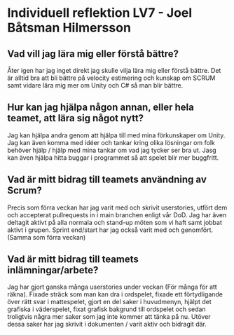 # Individuell reflektion LV7 - Joel Båtsman Hilmersson
## Vad vill jag lära mig eller förstå bättre?
Åter igen har jag inget direkt jag skulle vilja lära mig eller förstå bättre. Det är alltid bra att bli bättre på velocity estimering och kunskap om SCRUM samt vidare 
lära mig mer om Unity och C# så man blir bättre. 
## Hur kan jag hjälpa någon annan, eller hela teamet, att lära sig något nytt?
Jag kan hjälpa andra genom att hjälpa till med mina förkunskaper om Unity. Jag kan även komma med idéer och tankar kring olika lösningar om folk behöver hjälp / hjälp 
med mina tankar om vad jag tycker ser bra ut. Jasg kan även hjälpa hitta buggar i programmet så att spelet blir mer buggfritt.
## Vad är mitt bidrag till teamets användning av Scrum?
Precis som förra veckan har jag varit med och skrivit userstories, utfört dem och accepterat pullrequests in i main branchen enligt vår DoD. Jag har även deltagit 
aktivt på alla normala och stand-up möten som vi haft samt jobbat aktivt i grupen. Sprint end/start har jag också varit med och genomfört. (Samma som förra veckan)
## Vad är mitt bidrag till teamets inlämningar/arbete?
Jag har gjort ganska många userstories under veckan (För många för att räkna). Fixade sträck som man kan dra i ordspelet, fixade ett förtydligande över rätt svar i 
mattespelet, gjort en del saker i huvudmenyn, hjälpt det grafiska i väderspelet, fixat grafisk bakgrund till ordspelet och sedan troligtvis några mer saker som jag 
inte kommer att tänka på nu. Utöver dessa saker har jag skrivit i dokumenten / varit aktiv och bidragit där.
